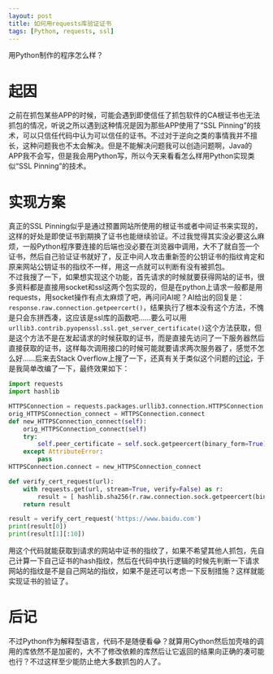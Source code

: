 ```yaml
---
layout: post
title: 如何用requests库验证证书
tags: [Python, requests, ssl]
---
```


  用Python制作的程序怎么样？<!--more-->    

# 起因
  之前在抓包某些APP的时候，可能会遇到即使信任了抓包软件的CA根证书也无法抓包的情况，听说之所以遇到这种情况是因为那些APP使用了“SSL Pinning”的技术，可以只信任代码中认为可以信任的证书。不过对于逆向之类的事情我并不擅长，这种问题我也不太会解决。但是不能解决问题我可以创造问题啊，Java的APP我不会写，但是我会用Python写，所以今天来看看怎么样用Python实现类似“SSL Pinning”的技术。   

# 实现方案
  真正的SSL Pinning似乎是通过预置网站所使用的根证书或者中间证书来实现的，这样的好处是即使证书到期换了证书也能继续验证。不过我觉得其实没必要这么麻烦，一般Python程序要连接的后端也没必要在浏览器中调用，大不了就自签一个证书，然后自己验证证书就好了，反正中间人攻击重新签的公钥证书的指纹肯定和原来网站公钥证书的指纹不一样，用这一点就可以判断有没有被抓包。   
  不过我搜了一下，如果想实现这个功能，首先请求的时候就要获得网站的证书，很多资料都是直接用socket和ssl这两个包实现的，但是在python上请求一般都是用requests，用socket操作有点太麻烦了吧，再问问AI呢？AI给出的回复是：`response.raw.connection.getpeercert()`，结果执行了根本没有这个方法，不愧是只会东拼西凑，这应该是ssl库的函数吧……要么可以用`urllib3.contrib.pyopenssl.ssl.get_server_certificate()`这个方法获取，但是这个方法不是在发起请求的时候获取的证书，而是直接先访问了一下服务器然后直接获取的证书，这样每次调用接口的时候可能就要请求两次服务器了，感觉不怎么好……后来去Stack Overflow上搜了一下，还真有关于类似这个问题的[讨论](https://stackoverflow.com/questions/16903528/how-to-get-response-ssl-certificate-from-requests-in-python)，于是我简单改编了一下，最终效果如下：
```python
import requests
import hashlib

HTTPSConnection = requests.packages.urllib3.connection.HTTPSConnection
orig_HTTPSConnection_connect = HTTPSConnection.connect
def new_HTTPSConnection_connect(self):
    orig_HTTPSConnection_connect(self)
    try:
        self.peer_certificate = self.sock.getpeercert(binary_form=True)
    except AttributeError:
        pass
HTTPSConnection.connect = new_HTTPSConnection_connect

def verify_cert_request(url):
    with requests.get(url, stream=True, verify=False) as r:
        result = [ hashlib.sha256(r.raw.connection.sock.getpeercert(binary_form=True)).hexdigest(), r.text ]
    return result

result = verify_cert_request('https://www.baidu.com')
print(result[0])
print(result[1][:10])
```
  用这个代码就能获取到请求的网站中证书的指纹了，如果不希望其他人抓包，先自己计算一下自己证书的hash指纹，然后在代码中执行逻辑的时候先判断一下请求网站的指纹是不是自己网站的指纹，如果不是还可以考虑一下反制措施？这样就能实现证书的验证了。   

# 后记
  不过Python作为解释型语言，代码不是随便看😂？就算用Cython然后加壳啥的调用的库依然不是加密的，大不了修改依赖的库然后让它返回的结果向正确的凑可能也行？不过这样至少能防止绝大多数抓包的人了。
